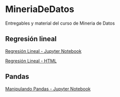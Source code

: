 # MineriaDeDatos
Entregables y material del curso de Mineria de Datos

## Regresión lineal 
[Regresión Lineal - Jupyter Notebook](https://nbviewer.jupyter.org/github/diegosandovalsk/MineriaDeDatos/blob/fe9fa1c613d36faf0001820da2d341aec3a01809/RegresionLineal/Regresion%20Lineal.ipynb)

[Regresión Lineal - HTML](https://nbviewer.jupyter.org/github/diegosandovalsk/MineriaDeDatos/blob/main/RegresionLineal/Regresion%20Lineal.html)

## Pandas
[Manipulando Pandas - Jupyter Notebook](https://kokes.github.io/nbviewer.js/viewer.html#aHR0cHM6Ly9naXRodWIuY29tL2RpZWdvc2FuZG92YWxzay9NaW5lcmlhRGVEYXRvcy9ibG9iL21haW4vTWFuaXB1bGFuZG9QYW5kYXNfRGllZ29TYW5kb3ZhbC5pcHluYg==)
